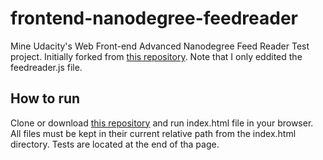 # frontend-nanodegree-feedreader

 Mine Udacity's Web Front-end Advanced Nanodegree Feed Reader Test project. Initially forked from [this repository](https://github.com/udacity/frontend-nanodegree-feedreader). Note that I only eddited the feedreader.js file.


## How to run

Clone or download [this repository](https://github.com/jose-lehmkuhl/frontend-nanodegree-feedreader) and run index.html file in your browser. All files must be kept in their current relative path from the index.html directory. Tests are located at the end of tha page.

